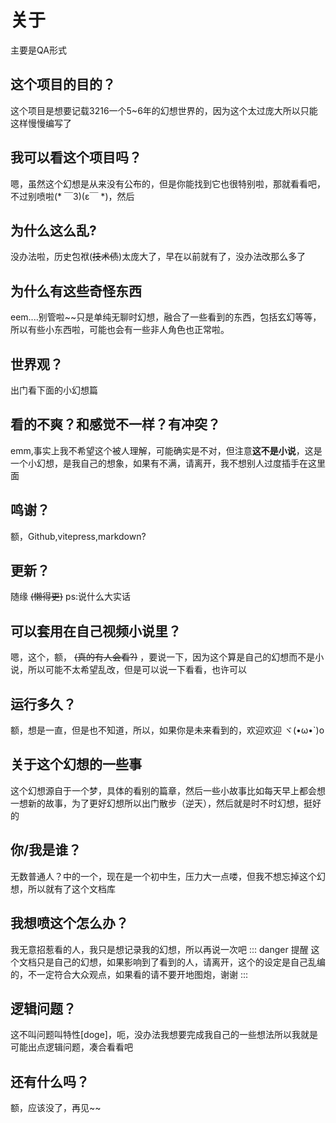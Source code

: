 # 关于
主要是QA形式

## 这个项目的目的？
这个项目是想要记载3216一个5~6年的幻想世界的，因为这个太过庞大所以只能这样慢慢编写了

## 我可以看这个项目吗？
嗯，虽然这个幻想是从来没有公布的，但是你能找到它也很特别啦，那就看看吧，不过别喷啦(* ￣3)(ε￣ *)，然后

## 为什么这么乱?
没办法啦，历史包袱(~~技术债~~)太庞大了，早在以前就有了，没办法改那么多了

## 为什么有这些奇怪东西
eem....别管啦~~只是单纯无聊时幻想，融合了一些看到的东西，包括玄幻等等，所以有些小东西啦，可能也会有一些非人角色也正常啦。

## 世界观？
出门看下面的小幻想篇

## 看的不爽？和感觉不一样？有冲突？
emm,事实上我不希望这个被人理解，可能确实是不对，但注意**这不是小说**，这是一个小幻想，是我自己的想象，如果有不满，请离开，我不想别人过度插手在这里面

## 鸣谢？
额，Github,vitepress,markdown?

## 更新？
随缘 ~~(懒得更)~~ ps:说什么大实话

## 可以套用在自己视频小说里？
嗯，这个，额， ~~(真的有人会看?)~~ ，要说一下，因为这个算是自己的幻想而不是小说，所以可能不太希望乱改，但是可以说一下看看，也许可以

## 运行多久？
额，想是一直，但是也不知道，所以，如果你是未来看到的，欢迎欢迎  ヾ(•ω•`)o

## 关于这个幻想的一些事
这个幻想源自于一个梦，具体的看别的篇章，然后一些小故事比如每天早上都会想一想新的故事，为了更好幻想所以出门散步（逆天），然后就是时不时幻想，挺好的

## 你/我是谁？
无数普通人？中的一个，现在是一个初中生，压力大一点喽，但我不想忘掉这个幻想，所以就有了这个文档库

## 我想喷这个怎么办？
我无意招惹看的人，我只是想记录我的幻想，所以再说一次吧
::: danger 提醒
这个文档只是自己的幻想，如果影响到了看到的人，请离开，这个的设定是自己乱编的，不一定符合大众观点，如果看的请不要开地图炮，谢谢
:::

## 逻辑问题？
这不叫问题叫特性[doge]，呃，没办法我想要完成我自己的一些想法所以我就是可能出点逻辑问题，凑合看看吧

## 还有什么吗？
额，应该没了，再见~~

